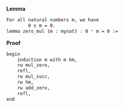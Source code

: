 **Lemma**
```sh
For all natural numbers m, we have
        0 x m = 0.
lemma zero_mul (m : mynat) : 0 * m = 0 :=
``` 
**Proof**
```sh
begin
    induction m with m hm,
    rw mul_zero,
    refl,
    rw mul_succ,
    rw hm,
    rw add_zero,
    refl,
end
```